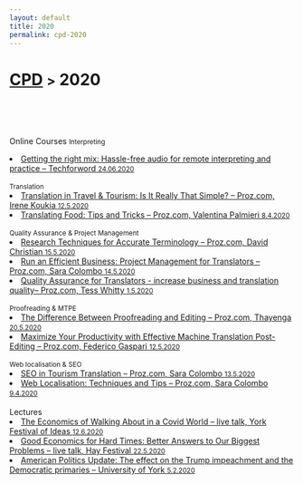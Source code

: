 ```yaml
---
layout: default
title: 2020
permalink: cpd-2020
---
```

<h1 class="page-title"><a href="https://zahra-claire-bahrani-peacock.github.io/cpd">CPD</a> <small>></small> 2020</h1><br>
<br>
<br>

Online Courses
<small>Interpreting</small>
<li><a href="https://techforword.com/p/getting-the-right-mix" target="_blank">Getting the right mix: Hassle-free audio for remote interpreting and practice – Techforword <small>24.06.2020</small></a></li>  
<br>
<small>Translation</small>
<li><a href="https://videos.proz.com/videos/translation-in-travel-tourism-is-it-really-that-simple-450" target="_blank">Translation in Travel & Tourism: Is It Really That Simple? – Proz.com, Irene Koukia <small>12.5.2020</small></a></li>  

<li><a href="https://videos.proz.com/videos/translating-food-tips-and-tricks-743" target="_blank">Translating Food: Tips and Tricks – Proz.com, Valentina Palmieri <small>8.4.2020</small></a></li>  
<br>
<small>Quality Assurance & Project Management</small>
<li><a href="https://videos.proz.com/videos/research-techniques-for-accurate-terminology-1301" target="_blank">Research Techniques for Accurate Terminology – Proz.com, David Christian <small>15.5.2020</small></a></li>  

<li><a href="https://videos.proz.com/videos/run-an-efficient-business-project-management-for-translators-97" target="_blank">Run an Efficient Business: Project Management for Translators – Proz.com, Sara Colombo <small>14.5.2020</small></a></li>  

<li><a href="www.marketingtipsfortranslators.com.
https://videos.proz.com/videos/quality-assurance-for-translators-increase-business-and-translation-quality-1962" target="_blank">Quality Assurance for Translators - increase business and translation quality– Proz.com, Tess Whitty <small>1.5.2020</small></a></li>  
<br>
<small>Proofreading & MTPE</small>
<li><a href="https://videos.proz.com/videos/the-difference-between-proofreading-and-editing-4" target="_blank">The Difference Between Proofreading and Editing – Proz.com, Thayenga <small>20.5.2020</small></a></li>  

<li><a href="https://videos.proz.com/videos/maximize-your-productivity-with-effective-machine-translation-post-editing-477" target="_blank">Maximize Your Productivity with Effective Machine Translation Post-Editing – Proz.com, Federico Gaspari <small>12.5.2020</small></a></li>  
<br>
<small>Web localisation & SEO</small>
<li><a href="https://videos.proz.com/videos/seo-in-tourism-translation-186" target="_blank">SEO in Tourism Translation – Proz.com, Sara Colombo <small>13.5.2020</small></a></li>  

<li><a href="https://videos.proz.com/videos/web-localisation-techniques-and-tips-440" target="_blank">Web Localisation: Techniques and Tips – Proz.com, Sara Colombo <small>9.4.2020</small></a></li>  
<br>
Lectures
<li><a href="http://yorkfestivalofideas.com/2020-online/calendar/walking-about/" target="_blank">The Economics of Walking About in a Covid World – live talk, York Festival of Ideas <small>12.6.2020</small></a></li>  
  
<li><a href="https://www.hayfestival.com/p-16752-esther-duflo-chaired-by-evan-davis.aspx" target="_blank">Good Economics for Hard Times: Better Answers to Our Biggest Problems – live talk, Hay Festival <small>22.5.2020</small></a></li>  
  
<li><a href="https://www.york.ac.uk/news-and-events/events/public-lectures/spring-2020/american-update/" target="_blank">American Politics Update: The effect on the Trump impeachment and the Democratic primaries – University of York <small>5.2.2020</small></a></li> 